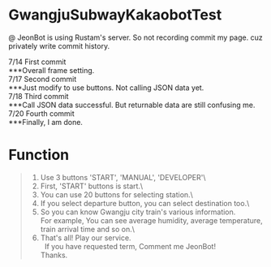 # GwangjuSubwayKakaobotTest
@ JeonBot is using Rustam's server. So not recording commit my page. cuz privately write commit history.

7/14 First commit\
***Overall frame setting.\
7/17 Second commit\
***Just modify to use buttons. Not calling JSON data yet.\
7/18 Third commit\
***Call JSON data successful. But returnable data are still confusing me.
7/20 Fourth commit\
***Finally, I am done.

# Function
>  1. Use 3 buttons 'START', 'MANUAL', 'DEVELOPER'\
>  2. First, 'START' buttons is start.\
>  3. You can use 20 buttons for selecting station.\
>  4. If you select departure button, you can select destination too.\
>  5. So you can know Gwangju city train's various information.\
>     For example, You can see average humidity, average temperature, train arrival time and so on.\
>  6. That's all! Play our service.\
>     If you have requested term, Comment me JeonBot!\
>     Thanks.
